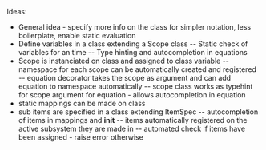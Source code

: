 
Ideas:
- General idea - specify more info on the class for simpler notation, less boilerplate, enable static evaluation
- Define variables in a class extending a Scope class
-- Static check of variables for an time
-- Type hinting and autocompletion in equations
- Scope is instanciated on class and assigned to class variable
-- namespace for each scope can be automatically created and registered
-- equation decorator takes the scope as argument and can add equation to namespace automatically
-- scope class works as typehint for scope argument for equation - allows autocompletion in equation
- static mappings can be made on class
- sub items are specified in a class extending ItemSpec
-- autocompletion of items in mappings and __init__
-- items automatically registered on the active subsystem they are made in
-- automated check if items have been assigned - raise error otherwise